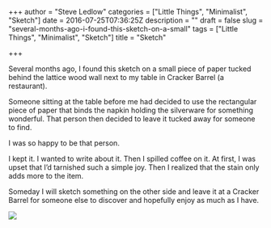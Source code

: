 +++
author = "Steve Ledlow"
categories = ["Little Things", "Minimalist", "Sketch"]
date = 2016-07-25T07:36:25Z
description = ""
draft = false
slug = "several-months-ago-i-found-this-sketch-on-a-small"
tags = ["Little Things", "Minimalist", "Sketch"]
title = "Sketch"

+++


<p><p>Several months ago, I found this sketch on a small piece of paper tucked behind the lattice wood wall next to my table in Cracker Barrel (a restaurant). </p>

<p>Someone sitting at the table before me had decided to use the rectangular piece of paper that binds the napkin holding the silverware for something wonderful. That person then decided to leave it tucked away for someone to find. </p>

<p>I was so happy to be that person. </p>

<p>I kept it. I wanted to write about it. Then I spilled coffee on it. At first, I was upset that I&rsquo;d tarnished such a simple joy. Then I realized that the stain only adds more to the item.</p>

<p>Someday I will sketch something on the other side and leave it at a Cracker Barrel for someone else to discover and hopefully enjoy as much as I have.</p>

![](http://res.cloudinary.com/ldlw/image/upload/w_700/v1524107241/mnmlist/cbsketch.jpg)

